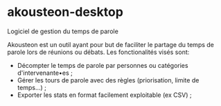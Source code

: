 # akousteon-desktop
Logiciel de gestion du temps de parole


Akousteon est un outil ayant pour but de faciliter le partage du temps de parole lors de réunions ou débats.
Les fonctionalités visés sont:
- Décompter le temps de parole par personnes ou catégories d'intervenante•es ;
- Gérer les tours de parole avec des règles (priorisation, limite de temps...) ;
- Exporter les stats en format facilement exploitable (ex CSV) ;


